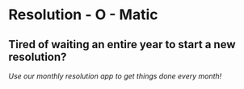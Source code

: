 # Resolution - O - Matic

## Tired of waiting an entire year to start a new resolution?
*Use our monthly resolution app to get things done every month!*